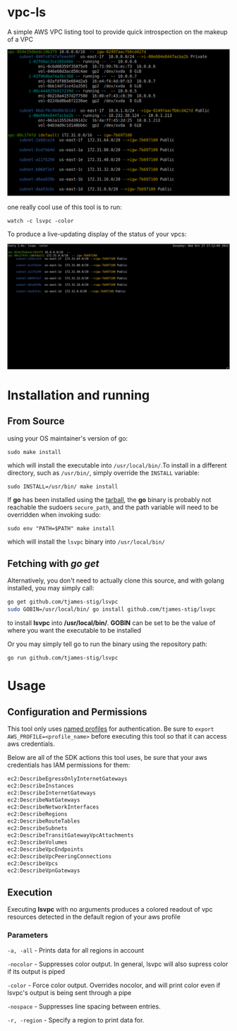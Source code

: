 # vpc-ls
A simple AWS VPC listing tool to provide quick introspection on the makeup of a VPC

![basic example](./docs/graphics/lsvpc.png)

one really cool use of this tool is to run:
```
watch -c lsvpc -color
```

To produce a live-updating display of the status of your vpcs:

![lsvpc and watch](./docs/graphics/lsvpc_example.gif)

# Installation and running

## From Source

using your OS maintainer's version of go:

```
sudo make install
```

which will install the executable into `/usr/local/bin/`.To install in a different directory, such as `/usr/bin/`, simply override the `INSTALL` variable:

```
sudo INSTALL=/usr/bin/ make install
```

If **go** has been installed using the [tarball](https://golang.org/doc/install), the **go** binary is
probably not reachable the sudoers `secure_path`, and the path variable will need to be overridden when invoking sudo:

```
sudo env "PATH=$PATH" make install
```

which will install the `lsvpc` binary into `/usr/local/bin/`


## Fetching with *go get*

Alternatively, you don't need to actually clone this source, and with golang installed, you may simply call:

```bash
go get github.com/tjames-stig/lsvpc
sudo GOBIN=/usr/local/bin/ go install github.com/tjames-stig/lsvpc
```

to install **lsvpc** into **/usr/local/bin/**. **GOBIN** can be set to be the value of where you want the executable to be installed

Or you may simply tell go to run the binary using the repository path:

```
go run github.com/tjames-stig/lsvpc
```


# Usage

## Configuration and Permissions
This tool only uses [named profiles](https://docs.aws.amazon.com/cli/latest/userguide/cli-configure-profiles.html) for authentication.
Be sure to `export AWS_PROFILE=<profile_name>` before executing this tool so that it can access aws credentials.

Below are all of the SDK actions this tool uses, be sure that your aws credentials has IAM permissions for them:
```
ec2:DescribeEgressOnlyInternetGateways
ec2:DescribeInstances
ec2:DescribeInternetGateways
ec2:DescribeNatGateways
ec2:DescribeNetworkInterfaces
ec2:DescribeRegions
ec2:DescribeRouteTables
ec2:DescribeSubnets
ec2:DescribeTransitGatewayVpcAttachments
ec2:DescribeVolumes
ec2:DescribeVpcEndpoints
ec2:DescribeVpcPeeringConnections
ec2:DescribeVpcs
ec2:DescribeVpnGateways
```

## Execution

Executing **lsvpc** with no arguments produces a colored readout of vpc resources detected in the default region of your aws profile

### Parameters

`-a, -all`    - Prints data for all regions in account

`-nocolor`    - Suppresses color output. In general, lsvpc will also supress color if its output is piped

`-color`      - Force color output. Overrides nocolor, and will print color even if lsvpc's output is being sent through a pipe

`-nospace`    - Suppresses line spacing between entries.

`-r, -region` - Specify a region to print data for.